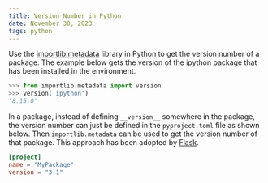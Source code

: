 ```yaml
---
title: Version Number in Python
date: November 30, 2023
tags: python
---
```


Use the [importlib.metadata](https://docs.python.org/3/library/importlib.metadata.html) library in Python to get the version number of a package. The example below gets the version of the ipython package that has been installed in the environment.

```python
>>> from importlib.metadata import version
>>> version('ipython')
'8.15.0'
```

In a package, instead of defining `__version__` somewhere in the package, the version number can just be defined in the `pyproject.toml` file as shown below. Then `importlib.metadata` can be used to get the version number of that package. This approach has been adopted by [Flask](https://github.com/pallets/flask/pull/5242/files).

```toml
[project]
name = "MyPackage"
version = "3.1"
```
